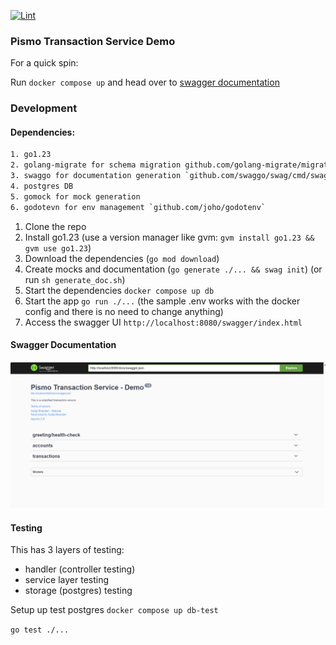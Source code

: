 [![Lint](https://github.com/sudipidus/pismo-test/actions/workflows/golanci-lint.yml/badge.svg?branch=master)](https://github.com/sudipidus/pismo-test/actions/workflows/golanci-lint.yml)

### Pismo Transaction Service Demo

For a quick spin:

Run `docker compose up` and head over to [swagger documentation](http://localhost:8080/swagger/index.html)



### Development

#### Dependencies:
```sh
1. go1.23
2. golang-migrate for schema migration github.com/golang-migrate/migrate/v4/cmd/migrate
3. swaggo for documentation generation `github.com/swaggo/swag/cmd/swag`
4. postgres DB
5. gomock for mock generation
6. godotevn for env management `github.com/joho/godotenv`
```

1. Clone the repo
2. Install go1.23 (use a version manager like gvm: `gvm install go1.23 && gvm use go1.23`)
3. Download the dependencies (`go mod download`)
4. Create mocks and documentation (`go generate ./... && swag init`) (or run `sh generate_doc.sh`)
5. Start the dependencies `docker compose up db`
6. Start the app `go run ./...` (the sample .env works with the docker config and there is no need to change anything)
7. Access the swagger UI `http://localhost:8080/swagger/index.html`


#### Swagger Documentation
![swagger-ui](swagger-ui.png)



#### Testing
This has 3 layers of testing:
- handler (controller testing)
- service layer testing
- storage (postgres) testing

Setup up test postgres `docker compose up db-test`

`go test ./...`
